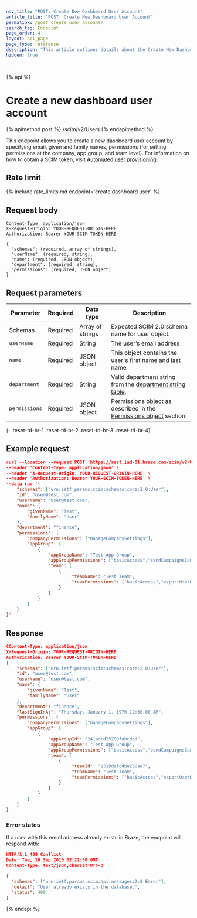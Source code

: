 ```yaml
---
nav_title: "POST: Create New Dashboard User Account"
article_title: "POST: Create New Dashboard User Account"
permalink: /post_create_user_account/
search_tag: Endpoint
page_order: 4
layout: api_page
page_type: reference
description: "This article outlines details about the Create New Dashboard User Account Endpoint."
hidden: true

---
```


{% api %}
# Create a new dashboard user account
{% apimethod post %}
/scim/v2/Users
{% endapimethod %}

This endpoint allows you to create a new dashboard user account by specifying email, given and family names, permissions (for setting permissions at the company, app group, and team level). For information on how to obtain a SCIM token, visit [Automated user provisioning]({{site.baseurl}}/scim/automated_user_provisioning/). 

## Rate limit

{% include rate_limits.md endpoint='create dashboard user' %}

## Request body
```
Content-Type: application/json
X-Request-Origin: YOUR-REQUEST-ORIGIN-HERE
Authorization: Bearer YOUR-SCIM-TOKEN-HERE
```
```
{
  "schemas": (required, array of strings),
  "userName": (required, string),
  "name": (required, JSON object),
  "department": (required, string),
  "permissions": (required, JSON object)
}
```

## Request parameters

| Parameter | Required | Data type | Description |
| --------- | -------- | --------- | ----------- |
| Schemas | Required | Array of strings | Expected SCIM 2.0 schema name for user object. |
| `userName` | Required | String | The user’s email address |
| `name` | Required | JSON object | This object contains the user's first name and last name |
| `department` | Required | String | Valid department string from the [department string table]({{site.baseurl}}/scim_api_appendix/#department-strings). |
| `permissions` | Required | JSON object | Permissions object as described in the [Permissions object]({{site.baseurl}}/scim_api_appendix/#permissions-object) section. |
{: .reset-td-br-1 .reset-td-br-2 .reset-td-br-3  .reset-td-br-4}

## Example request
```json
curl --location --request POST 'https://rest.iad-01.braze.com/scim/v2/Users' \
--header 'Content-Type: application/json' \
--header 'X-Request-Origin: YOUR-REQUEST-ORIGIN-HERE' \
--header 'Authorization: Bearer YOUR-SCIM-TOKEN-HERE' \
--data raw '{
    "schemas": ["urn:ietf:params:scim:schemas:core:2.0:User"],
    "id": "user@test.com",
    "userName": "user@test.com",
    "name": {
        "givenName": "Test",
        "familyName": "User"
    },
    "department": "finance",
    "permissions": {
        "companyPermissions": ["manageCompanySettings"],
        "appGroup": [
            {
                "appGroupName": "Test App Group",
                "appGroupPermissions": ["basicAccess","sendCampaignsCanvases"],
                "team": [
                    {
                         "teamName": "Test Team",                  
                         "teamPermissions": ["basicAccess","exportUserData"]
                    }
                ]
            } 
        ]
    }
}' 
```

## Response
```json
CContent-Type: application/json
X-Request-Origin: YOUR-REQUEST-ORIGIN-HERE
Authorization: Bearer YOUR-SCIM-TOKEN-HERE
{
    "schemas": ["urn:ietf:params:scim:schemas:core:2.0:User"],
    "id": "user@test.com",
    "userName": "user@test.com",
    "name": {
        "givenName": "Test",
        "familyName": "User"
    },
    "department": "finance",
    "lastSignInAt": "Thursday, January 1, 1970 12:00:00 AM",
    "permissions": {
        "companyPermissions": ["manageCompanySettings"],
        "appGroup": [
            {
                "appGroupId": "241adcd25789fabcded",
                "appGroupName": "Test App Group",
                "appGroupPermissions": ["basicAccess","sendCampaignsCanvases"],
                "team": [
                    {
                         "teamId": "2519dafcdba238ae7",
                         "teamName": "Test Team",                  
                         "teamPermissions": ["basicAccess","exportUserData"]
                    }
                ]
            } 
        ]
    }
}
```

### Error states

If a user with this email address already exists in Braze, the endpoint will respond with:

```json
HTTP/1.1 409 Conflict
Date: Tue, 10 Sep 2019 02:22:30 GMT
Content-Type: text/json;charset=UTF-8

{
  "schemas": ["urn:ietf:params:scim:api:messages:2.0:Error"],
  "detail": "User already exists in the database.",
  "status": 409
}
```

{% endapi %}



